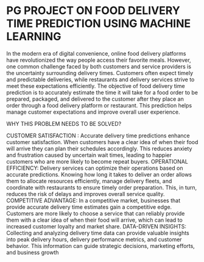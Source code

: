 # PG PROJECT ON FOOD DELIVERY TIME PREDICTION USING MACHINE LEARNING

In the modern era of digital convenience, online food delivery platforms
have revolutionized the way people access their favorite meals. However, one
common challenge faced by both customers and service providers is the
uncertainty surrounding delivery times. Customers often expect timely and
predictable deliveries, while restaurants and delivery services strive to meet these
expectations efficiently. The objective of food delivery time prediction is to
accurately estimate the time it will take for a food order to be prepared, packaged,
and delivered to the customer after they place an order through a food delivery
platform or restaurant. This prediction helps manage customer expectations and
improve overall user experience.

WHY THIS PROBLEM NEEDS TO BE SOLVED?

CUSTOMER SATISFACTION : Accurate delivery time predictions enhance customer satisfaction. When customers have a clear idea of when their food will arrive they can 
                       plan their schedules accordingly. This reduces anxiety and frustration caused by uncertain wait times, leading to happier customers who 
                       are more likely to become repeat buyers.
OPERATIONAL EFFICIENCY: Delivery services can optimize their operations based on accurate predictions. Knowing how long it takes to deliver an order allows them 
                        to allocate resources efficiently, manage delivery fleets, and coordinate with restaurants to ensure timely order preparation. This, in
                        turn, reduces the risk of delays and improves overall service quality.
COMPETITIVE ADVANTAGE: In a competitive market, businesses that provide accurate delivery time estimates gain a competitive edge. Customers are more likely to 
                       choose a service that can reliably provide them with a clear idea of when their food will arrive, which can lead to increased customer
                       loyalty and market share.
DATA-DRIVEN INSIGHTS: Collecting and analyzing delivery time data can provide valuable insights into peak delivery hours, delivery performance metrics, and 
                      customer behavior. This information can guide strategic  decisions, marketing efforts, and business growth
